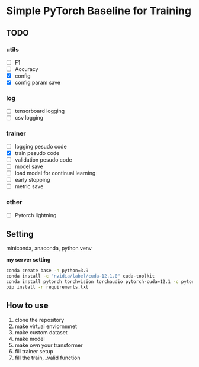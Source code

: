 # Simple PyTorch Baseline for Training

## TODO
### utils
- [ ] F1
- [ ] Accuracy
- [x] config
- [x] config param save
### log
- [ ] tensorboard logging
- [ ] csv logging
### trainer
- [ ] logging pesudo code
- [x] train pesudo code
- [ ] validation pesudo code
- [ ] model save
- [ ] load model for continual learning
- [ ] early stopping
- [ ] metric save
### other 
- [ ] Pytorch lightning


## Setting
miniconda, anaconda, python venv

**my server setting**
```sh
conda create base -n python=3.9
conda install -c "nvidia/label/cuda-12.1.0" cuda-toolkit
conda install pytorch torchvision torchaudio pytorch-cuda=12.1 -c pytorch -c nvidia
pip install -r requirements.txt
```

## How to use

1. clone the repository
2. make virtual enviornmnet
3. make custom dataset
4. make model
5. make own your transformer 
6. fill trainer setup
7. fill the train, _valid function


